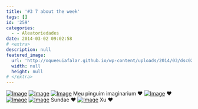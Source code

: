 ```yaml
---
title: '#3 7 about the week'
tags: []
id: '259'
categories:
  - - Aleatoriedades
date: 2014-03-02 09:02:58
# <extra>
description: null
featured_image: 
  url: 'http://oqueeuiafalar.github.io/wp-content/uploads/2014/03/dsc02211.jpg?w=650'
  width: null
  height: null
# </extra>
---
```


[![Image](http://162.243.62.160/wp-content/uploads/2014/03/dsc02211.jpg?w=650)](http://162.243.62.160/wp-content/uploads/2014/03/dsc02211.jpg) [![Image](http://162.243.62.160/wp-content/uploads/2014/03/dsc02212.jpg?w=650)](http://162.243.62.160/wp-content/uploads/2014/03/dsc02212.jpg) [![Image](http://162.243.62.160/wp-content/uploads/2014/03/dsc02225.jpg?w=650)](http://162.243.62.160/wp-content/uploads/2014/03/dsc02225.jpg) Meu pinguim imaginarium ♥ [![Image](http://162.243.62.160/wp-content/uploads/2014/03/dsc02217.jpg?w=650)](http://162.243.62.160/wp-content/uploads/2014/03/dsc02217.jpg) ♥ [![Image](http://162.243.62.160/wp-content/uploads/2014/03/dsc02227.jpg?w=650)](http://162.243.62.160/wp-content/uploads/2014/03/dsc02227.jpg) [![Image](http://162.243.62.160/wp-content/uploads/2014/03/dsc02228.jpg?w=650)](http://162.243.62.160/wp-content/uploads/2014/03/dsc02228.jpg) Sundae ♥ [![Image](http://162.243.62.160/wp-content/uploads/2014/03/dsc02244.jpg?w=650)](http://162.243.62.160/wp-content/uploads/2014/03/dsc02244.jpg) Xu ♥
